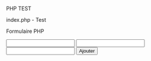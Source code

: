 


PHP TEST


index.php  -  Test


Formulaire PHP

<form action="ajout.php" method="get">
    <input type="text" name="prenom">
    <input type="text" name="nom">
    <input type="text" name="mail">
    <button>Ajouter</button>
</form>

